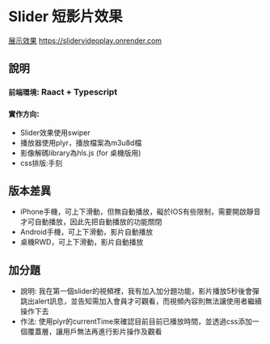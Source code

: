 # Slider 短影片效果

[展示效果](https://slidervideoplay.onrender.com)
https://slidervideoplay.onrender.com

## 說明

### `前端環境`: Raact + Typescript

### `實作方向`: 
  - Slider效果使用swiper
  - 播放器使用plyr，播放檔案為m3u8d檔
  - 影像解碼library為hls.js (for 桌機版用)
  - css排版:手刻

## 版本差異
- iPhone手機，可上下滑動，但無自動播放，礙於IOS有些限制，需要開啟靜音才可自動播放，因此先把自動播放的功能關閉
- Android手機，可上下滑動，影片自動播放
- 桌機RWD，可上下滑動，影片自動播放

## 加分題
- 說明: 我在第一個slider的視頻裡，我有加入加分題功能，影片播放5秒後會彈跳出alert訊息，並告知需加入會員才可觀看，而視頻內容則無法讓使用者繼續操作下去
- 作法: 使用plyr的currentTime來確認目前目前已播放時間，並透過css添加一個覆蓋層，讓用戶無法再進行影片操作及觀看

